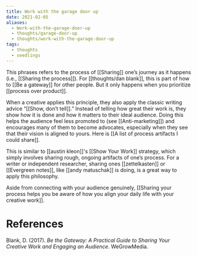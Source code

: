 ```yaml
---
title: Work with the garage door up
date: 2021-02-05
aliases:
  - Work-with-the-garage-door-up
  - thoughts/garage-door-up
  - thoughts/work-with-the-garage-door-up
tags:
  - thoughts
  - seedlings
---
```

This phrases refers to the process of [[Sharing]] one’s journey as it happens (i.e., [[Sharing the process]]). For [[thoughts/dan blank]], this is part of how to [[Be a gateway]] for other people. But it only happens when you prioritize [[process over product]].

When a creative applies this principle, they also apply the classic writing advice “[[Show, don’t tell]].” Instead of telling how great their work is, they show how it is done and how it matters to their ideal audience. Doing this helps the audience feel less promoted to (see [[Anti-marketing]]) and encourages many of them to become advocates, especially when they see that their vision is aligned to yours. Here is [[A list of process artifacts I could share]].

This is similar to [[austin kleon]]'s [[Show Your Work]] strategy, which simply involves sharing rough, ongoing artifacts of one’s process. For a writer or independent researcher, sharing ones [[zettelkasten]] or [[Evergreen notes]], like [[andy matuschak]] is doing, is a great way to apply this philosophy.

Aside from connecting with your audience genuinely, [[Sharing your process helps you be aware of how you align your daily life with your creative work]].

# References

Blank, D. (2017). *Be the Gateway: A Practical Guide to Sharing Your Creative Work and Engaging an Audience*. WeGrowMedia.
